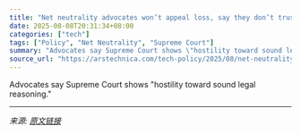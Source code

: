 ```yaml
---
title: "Net neutrality advocates won’t appeal loss, say they don’t trust Supreme Court"
date: 2025-08-08T20:31:34+08:00
categories: ["tech"]
tags: ["Policy", "Net Neutrality", "Supreme Court"]
summary: "Advocates say Supreme Court shows \"hostility toward sound legal reasoning.\""
source_url: "https://arstechnica.com/tech-policy/2025/08/net-neutrality-advocates-wont-appeal-loss-say-they-dont-trust-supreme-court/"
---
```


Advocates say Supreme Court shows "hostility toward sound legal reasoning."

---

*来源: [原文链接](https://arstechnica.com/tech-policy/2025/08/net-neutrality-advocates-wont-appeal-loss-say-they-dont-trust-supreme-court/)*
